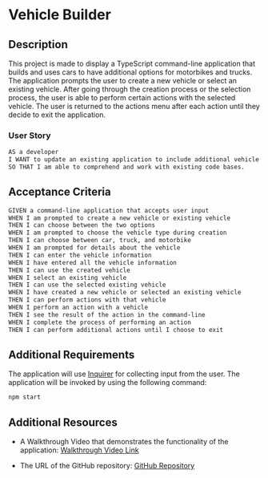 # Vehicle Builder

## Description

This project is made to display a TypeScript command-line application that builds and uses cars to have additional options for motorbikes and trucks. The application prompts the user to create a new vehicle or select an existing vehicle. After going through the creation process or the selection process, the user is able to perform certain actions with the selected vehicle. The user is returned to the actions menu after each action until they decide to exit the application.

### User Story

```md
AS a developer
I WANT to update an existing application to include additional vehicle types
SO THAT I am able to comprehend and work with existing code bases.
```

## Acceptance Criteria

```md
GIVEN a command-line application that accepts user input
WHEN I am prompted to create a new vehicle or existing vehicle
THEN I can choose between the two options
WHEN I am prompted to choose the vehicle type during creation
THEN I can choose between car, truck, and motorbike
WHEN I am prompted for details about the vehicle
THEN I can enter the vehicle information
WHEN I have entered all the vehicle information
THEN I can use the created vehicle
WHEN I select an existing vehicle
THEN I can use the selected existing vehicle
WHEN I have created a new vehicle or selected an existing vehicle
THEN I can perform actions with that vehicle
WHEN I perform an action with a vehicle
THEN I see the result of the action in the command-line
WHEN I complete the process of performing an action
THEN I can perform additional actions until I choose to exit
```

## Additional Requirements

The application will use [Inquirer](https://www.npmjs.com/package/inquirer) for collecting input from the user. The application will be invoked by using the following command:

```bash
npm start
```

## Additional Resources

* A Walkthrough Video that demonstrates the functionality of the application: [Walkthrough Video Link](https://drive.google.com/file/d/185KflyH4_AtkLzHkCb8is0EHRyVHYyNl/view?usp=sharing)

* The URL of the GitHub repository: [GitHub Repository](https://github.com/gilmerperez/vehicle-builder)